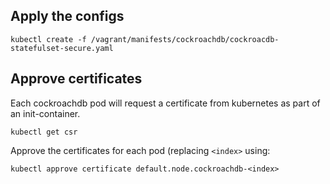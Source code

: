 ## Apply the configs
```kubectl create -f /vagrant/manifests/cockroachdb/cockroacdb-statefulset-secure.yaml```

## Approve certificates
Each cockroachdb pod will request a certificate from kubernetes as part of an init-container.

```kubectl get csr```

Approve the certificates for each pod (replacing `<index>` using:

```kubectl approve certificate default.node.cockroachdb-<index>```